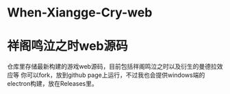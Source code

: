# When-Xiangge-Cry-web

# **祥阁鸣泣之时web源码**

仓库里存储最新构建的游戏web源码，目前包括祥阁鸣泣之时以及衍生的曼德拉效应等
你可以fork，放到github page上运行，不过我也会提供windows端的electron构建，放在Releases里。
